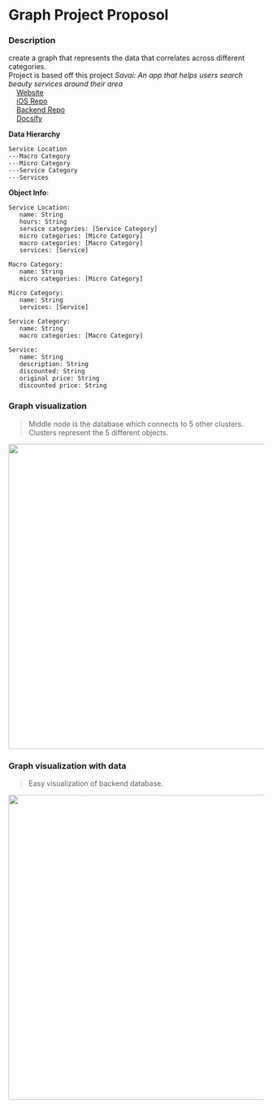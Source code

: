 # Graph Project Proposol 

### Description
create a graph that represents the data that correlates across different categories.\
Project is based off this project *Savai: An app that helps users search beauty services around their area*\
&nbsp;&nbsp;&nbsp;&nbsp;[Website](https://savai.co/)\
&nbsp;&nbsp;&nbsp;&nbsp;[iOS Repo](https://github.com/SarinSwift/Savai)\
&nbsp;&nbsp;&nbsp;&nbsp;[Backend Repo](https://github.com/RinniSwift/BackendAPI)\
&nbsp;&nbsp;&nbsp;&nbsp;[Docsify](https://rinniswift.github.io/BackendAPI/#/)

**Data Hierarchy**
```
Service Location
---Macro Category
---Micro Category
---Service Category
---Services
```

**Object Info**:
```
Service Location:
   name: String
   hours: String
   service categories: [Service Category]
   micro categories: [Micro Category]
   macro categories: [Macro Category]
   services: [Service]

Macro Category:
   name: String
   micro categories: [Micro Category]

Micro Category:
   name: String
   services: [Service]

Service Category:
   name: String
   macro categories: [Macro Category]

Service:
   name: String
   description: String
   discounted: String
   original price: String
   discounted price: String
```


### Graph visualization

> Middle node is the database which connects to 5 other clusters.\
> Clusters represent the 5 different objects.

<img src="IMG_3094.JPG" width="900" height="600" />

### Graph visualization with data

> Easy visualization of backend database.

<img src="IMG_3099.JPG" width="900" height="600" />
